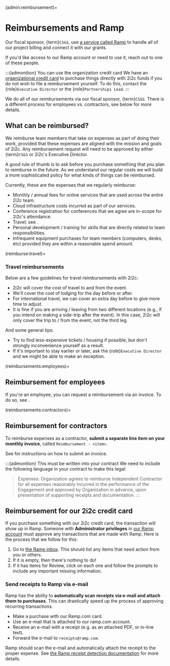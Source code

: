 (admin:reimbursement)=
# Reimbursements and Ramp

Our fiscal sponsor, {term}`CS&S`, use [a service called Ramp](https://ramp.com/) to handle all of our project billing and connect it with our grants.

If you'd like access to our Ramp account or need to use it, reach out to one of these people.

:::{admonition} You can use the organization credit card
We have an [organizational credit card](admin:credit-card) to purchase things directly with 2i2c funds if you do not wish to file a reimbursement yourself.
To do this, contact the {role}`Executive Director` or the {role}`Partnerships Lead`.
:::

We do all of our reimbursements via our fiscal sponsor, {term}`CS&S`.
There is a different process for employees vs. contractors, see below for more details.


## What can be reimbursed?

We reimburse team members that take on expenses as part of doing their work, provided that these expenses are aligned with the mission and goals of 2i2c.
Any reimbursement request will need to be approved by either {term}`CS&S` or 2i2c's Executive Director.

A good rule of thumb is to ask before you purchase something that you plan to reimburse in the future.
As we understand our regular costs we will build a more sophisticated policy for what kinds of things can be reimbursed.

Currently, these are the expenses that we regularly reimburse:

- Monthly / annual fees for online services that are used across the entire 2i2c team.
- Cloud infrastructure costs incurred as part of our services.
- Conference registration for conferences that we agree are in-scope for 2i2c's attendance.
- Travel: see [](reimburse:travel).
- Personal development / training for skills that are directly related to team responsibilities.
- Infrequent equipment purchases for team members (computers, desks, etc) provided they are within a reasonable spend amount.

(reimburse:travel)=
### Travel reimbursements

Below are a few guidelines for travel reimbursements with 2i2c:

- 2i2c will cover the cost of travel to and from the event.
- We'll cover the cost of lodging for the day before or after.
- For international travel, we can cover an extra day before to give more time to adjust.
- It is fine if you are arriving / leaving from two different locations (e.g., if you intend on making a side-trip after the event).
  In this case, 2i2c will only cover the trip to / from the event, not the third leg.

And some general tips:

- Try to find less-expensive tickets / housing if possible, but don't strongly inconvenience yourself as a result.
- If it's important to stay earlier or later, ask the {role}`Executive Director` and we might be able to make an exception.

(reimbursements:employees)=
## Reimbursement for employees

If you're an employee, you can request a reimbursement via an invoice.
To do so, see [](invoices.md).

(reimbursements:contractors)=
## Reimbursement for contractors

To reimburse expenses as a contractor, **submit a separate line item on your monthly invoice**, called `Reimbursement - <item>`.

See [](invoices.md) for instructions on how to submit an invoice.

:::{admonition} This must be written into your contract
We need to include the following language in your contract to make this legal:

> Expenses: Organization agrees to reimburse Independent Contractor for all expenses reasonably incurred in the performance of the Engagement and approved by Organization in advance, upon presentation of supporting receipts and documentation.
:::

## Reimbursement for our 2i2c credit card

If you purchase something with our 2i2c credit card, the transaction will show up in Ramp.
Someone with **Administrator privileges** in [our Ramp account](https://app.ramp.com/business-overview) must approve any transactions that are made with Ramp.
Here is the process that we follow for this:

1. Go to [the Ramp inbox](https://app.ramp.com/inbox). This should list any items that need action from you or others.
2. If it is empty, then there's nothing to do!
3. If it has items for Review, click on each one and follow the prompts to include any important missing information.

### Send receipts to Ramp via e-mail

Ramp has the ability to **automatically scan receipts via e-mail and attach them to purchases**.
This can drastically speed up the process of approving recurring transactions.

- Make a purchase with our Ramp.com card.
- Use an e-mail that is attached to our ramp.com account.
- Receive an e-mail with a receipt (e.g. as an attached PDF, or in-line text).
- Forward the e-mail to `receipts@ramp.com`.

Ramp should scan the e-mail and automatically attach the receipt to the proper expense.
See [the Ramp receipt detection documentation](https://support.ramp.com/hc/en-us/articles/360042588454-Submitting-Receipts-Memos) for more details.
